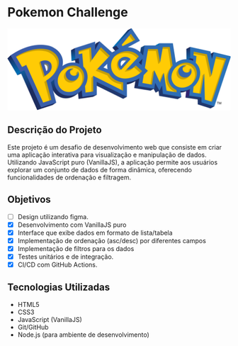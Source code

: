 # Pokemon Challenge

![Pokemon banner](./src/assets/pokemon.png)


## Descrição do Projeto

Este projeto é um desafio de desenvolvimento web que consiste em criar uma aplicação interativa para visualização e manipulação de dados. Utilizando JavaScript puro (VanillaJS), a aplicação permite aos usuários explorar um conjunto de dados de forma dinâmica, oferecendo funcionalidades de ordenação e filtragem.

## Objetivos
- [ ] Design utilizando figma.
- [x] Desenvolvimento com VanillaJS puro
- [x] Interface que exibe dados em formato de lista/tabela
- [x] Implementação de ordenação (asc/desc) por diferentes campos
- [x] Implementação de filtros para os dados
- [x] Testes unitários e de integração.
- [x] CI/CD com GitHub Actions.

## Tecnologias Utilizadas

- HTML5
- CSS3
- JavaScript (VanillaJS)
- Git/GitHub
- Node.js (para ambiente de desenvolvimento)
